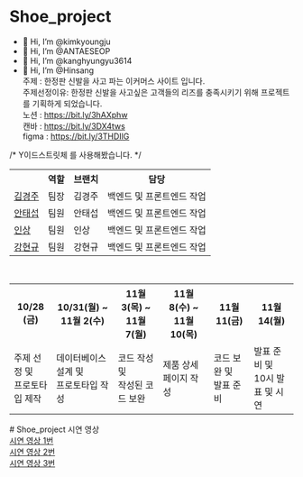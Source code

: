 # Shoe_project

 - 👋 Hi, I’m @kimkyoungju
 - 👋 Hi, I’m @ANTAESEOP
 - 👋 Hi, I’m @kanghyungyu3614
 - 👋 Hi, I’m @Hinsang <br>
주제 : 한정판 신발을 사고 파는 이커머스 사이트 입니다. <br>
주제선정이유: 한정판 신발을 사고싶은 고객들의 리즈를 충족시키기 위해 프로젝트를 기획하게 되었습니다.<br>
노션 : https://bit.ly/3hAXphw <br>
캔바 : https://bit.ly/3DX4tws <br>
figma : https://bit.ly/3THDIlG <br>

/* Y이드스트릿체 를 사용해봤습니다. */ <br>
<table>
 <tr>
   <th></th>
   <th>역할</th>
   <th>브랜치</th>
   <th>담당</th>
</tr>
 <tr>
   <td><a href="https://github.com/kimkyoungju">김경주<a/></td>
   <td>팀장</td>
   <td>김경주</td>
   <td>백엔드 및 프론트엔드 작업</td>
</tr>
  <tr>
   <td><a href="https://github.com/ANTAESEOP">안태섭<a/></td>
   <td>팀원</td>
   <td>안태섭</td>
   <td>백엔드 및 프론트엔드 작업</td>
</tr>
  <tr>
   <td><a href="https://github.com/Hinsang">인상<a/></td>
   <td>팀원</td>
   <td>인상</td>
   <td>백엔드 및 프론트엔드 작업 </td>
</tr>
  <tr>
   <td><a href="https://github.com/kanghyungyu3614">강현규<a/></td>
   <td>팀원</td>
   <td>강현규</td>
   <td>백엔드 및 프론트엔드 작업</td>
</tr>
</table>
 <br>
 <table>
 <tr>
   <th>  10/28 (금)</th>
   <th>  10/31(월) ~ 11월 2(수)</th>
   <th>  11월 3(목) ~ 11월 7(월)  </th>
   <th>  11월 8(수) ~ 11월 10(목)  </th>
   <th>  11월 11(금) </th>
   <th>  11월 14(월)  </th>   
</tr>
 <tr>
   <td>주제 선정 및<br> 프로토타입 제작</td>
   <td>데이터베이스 설계 및<br> 프로토타입 작성</td>
   <td>코드 작성 및<br> 작성된 코드 보완</td>
   <td>제품 상세페이지 작성</td>
   <td>코드 보완 및<br> 발표 준비</td>
   <td>발표 준비 및<br> 10시 발표 및 시연</td>   
</tr>
</table>
# Shoe_project 시연 영상 <br>
<a href="https://bit.ly/3UWxyPE">시연 영상 1번<a/><br>
<a href="https://bit.ly/3Ge0Bty">시연 영상 2번<a/><br>
<a href="https://bit.ly/3tsRBt2">시연 영상 3번<a/>

 <br>
